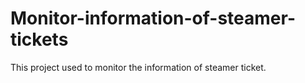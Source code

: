 # Monitor-information-of-steamer-tickets
This project used to monitor the information of steamer ticket.
